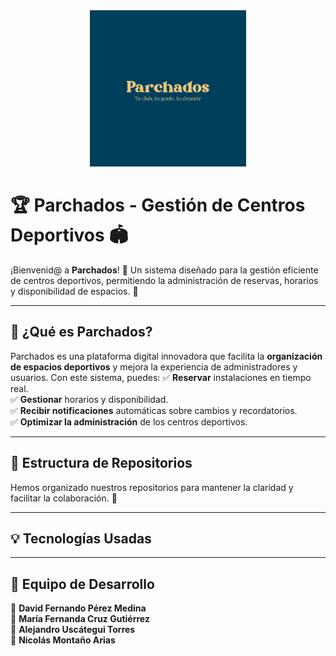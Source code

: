 <div align="center">
  <img height="250" src="parchados.png"  />
</div>

# 🏆 Parchados - Gestión de Centros Deportivos 🏟️

¡Bienvenid@ a **Parchados**! 🎉 Un sistema diseñado para la gestión eficiente de centros deportivos, permitiendo la administración de reservas, horarios y disponibilidad de espacios. 🚀

---

## 🌟 ¿Qué es Parchados?
Parchados es una plataforma digital innovadora que facilita la **organización de espacios deportivos** y mejora la experiencia de administradores y usuarios. Con este sistema, puedes:
✅ **Reservar** instalaciones en tiempo real.  
✅ **Gestionar** horarios y disponibilidad.  
✅ **Recibir notificaciones** automáticas sobre cambios y recordatorios.  
✅ **Optimizar la administración** de los centros deportivos.

---

## 📂 Estructura de Repositorios  
Hemos organizado nuestros repositorios para mantener la claridad y facilitar la colaboración. 🚀


---

## 💡 Tecnologías Usadas


---

## 🤝 Equipo de Desarrollo  
🎯 **David Fernando Pérez Medina**  
🎯 **María Fernanda Cruz Gutiérrez**  
🎯 **Alejandro Uscátegui Torres**  
🎯 **Nicolás Montaño Arias**  

